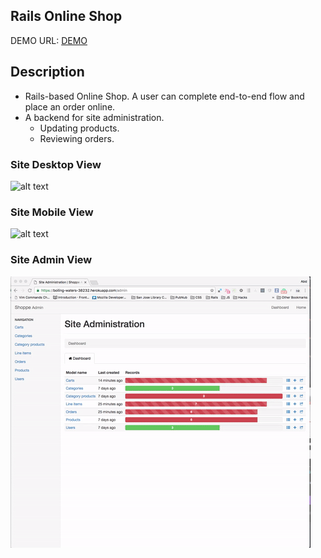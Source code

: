 ## Rails Online Shop
DEMO URL: [DEMO](https://boiling-waters-38232.herokuapp.com/)

## Description
- Rails-based Online Shop. A user can complete end-to-end flow and place an order online.
- A backend for site administration.
    - Updating products.
    - Reviewing orders.

### Site Desktop View

![alt text](app/assets/images/site_workflow_desktop.gif)

### Site Mobile View

![alt text](app/assets/images/site_mobile_workflow.gif)

### Site Admin View

![alt text](app/assets/images/site_admin_workflow.gif)
